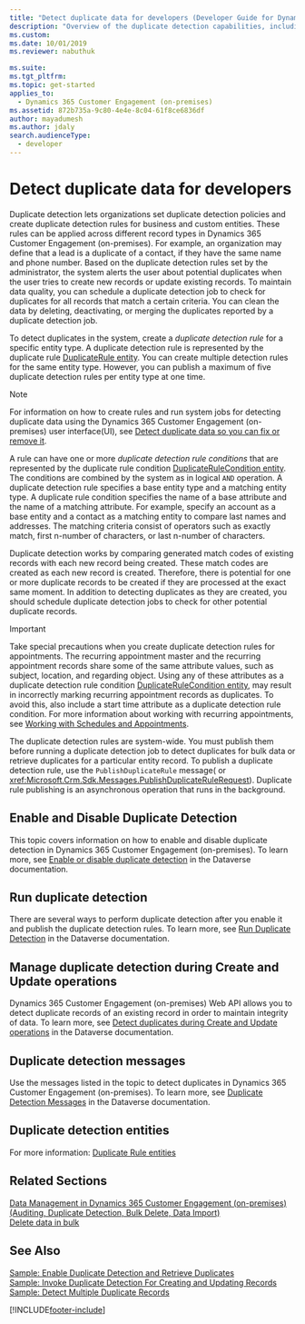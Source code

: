 ```yaml
---
title: "Detect duplicate data for developers (Developer Guide for Dynamics 365 Customer Engagement (on-premises)) | MicrosoftDocs"
description: "Overview of the duplicate detection capabilities, including detection policies and duplicate detection rules for entity types."
ms.custom:
ms.date: 10/01/2019
ms.reviewer: nabuthuk

ms.suite:
ms.tgt_pltfrm:
ms.topic: get-started
applies_to:
  - Dynamics 365 Customer Engagement (on-premises)
ms.assetid: 872b735a-9c80-4e4e-8c04-61f8ce6836df
author: mayadumesh
ms.author: jdaly
search.audienceType:
  - developer
---
```


# Detect duplicate data for developers

Duplicate detection lets organizations set duplicate detection policies and create duplicate detection rules for business and custom entities. These rules can be applied across different record types in Dynamics 365 Customer Engagement (on-premises). For example, an organization may define that a lead is a duplicate of a contact, if they have the same name and phone number. Based on the duplicate detection rules set by the administrator, the system alerts the user about potential duplicates when the user tries to create new records or update existing records. To maintain data quality, you can schedule a duplicate detection job to check for duplicates for all records that match a certain criteria. You can clean the data by deleting, deactivating, or merging the duplicates reported by a duplicate detection job.

To detect duplicates in the system, create a _duplicate detection rule_ for a specific entity type. A duplicate detection rule is represented by the duplicate rule [DuplicateRule entity](entities/duplicaterule.md). You can create multiple detection rules for the same entity type. However, you can publish a maximum of five duplicate detection rules per entity type at one time.

> [!NOTE]
> For information on how to create rules and run system jobs for detecting duplicate data using the Dynamics 365 Customer Engagement (on-premises) user interface(UI), see [Detect duplicate data so you can fix or remove it](../admin/detect-duplicate-data.md).

A rule can have one or more _duplicate detection rule conditions_ that are represented by the duplicate rule condition [DuplicateRuleCondition entity](entities/duplicaterulecondition.md). The conditions are combined by the system as in logical `AND` operation. A duplicate detection rule specifies a base entity type and a matching entity type. A duplicate rule condition specifies the name of a base attribute and the name of a matching attribute. For example, specify an account as a base entity and a contact as a matching entity to compare last names and addresses. The matching criteria consist of operators such as exactly match, first n-number of characters, or last n-number of characters.

Duplicate detection works by comparing generated match codes of existing records with each new record being created. These match codes are created as each new record is created. Therefore, there is potential for one or more duplicate records to be created if they are processed at the exact same moment. In addition to detecting duplicates as they are created, you should schedule duplicate detection jobs to check for other potential duplicate records.

> [!IMPORTANT]
> Take special precautions when you create duplicate detection rules for appointments. The recurring appointment master and the recurring appointment records share some of the same attribute values, such as subject, location, and regarding object. Using any of these attributes as a duplicate detection rule condition [DuplicateRuleCondition entity](entities/duplicaterulecondition.md), may result in incorrectly marking recurring appointment records as duplicates. To avoid this, also include a start time attribute as a duplicate detection rule condition. For more information about working with recurring appointments, see [Working with Schedules and Appointments](schedule-appointment-entities.md).

The duplicate detection rules are system-wide. You must publish them before running a duplicate detection job to detect duplicates for bulk data or retrieve duplicates for a particular entity record. To publish a duplicate detection rule, use the `PublishDuplicateRule` message(<xref href="Microsoft.Dynamics.CRM.PublishDuplicateRule?text=PublishDuplicateRule Action" /> or <xref:Microsoft.Crm.Sdk.Messages.PublishDuplicateRuleRequest>). Duplicate rule publishing is an asynchronous operation that runs in the background.

## Enable and Disable Duplicate Detection

This topic covers information on how to enable and disable duplicate detection in Dynamics 365 Customer Engagement (on-premises). To learn more, see [Enable or disable duplicate detection](/powerapps/developer/common-data-service/enable-disable-duplicate-detection) in the Dataverse documentation.

## Run duplicate detection

There are several ways to perform duplicate detection after you enable it and publish the duplicate detection rules. To learn more, see [Run Duplicate Detection](/powerapps/developer/common-data-service/run-duplicate-detection) in the Dataverse documentation.

## Manage duplicate detection during Create and Update operations

Dynamics 365 Customer Engagement (on-premises) Web API allows you to detect duplicate records of an existing record in order to maintain integrity of data. To learn more, see [Detect duplicates during Create and Update operations](/powerapps/developer/common-data-service/run-duplicate-detection#detect-duplicates-during-create-and-update-operations) in the Dataverse documentation.

## Duplicate detection messages

Use the messages listed in the topic to detect duplicates in Dynamics 365 Customer Engagement (on-premises). To learn more, see [Duplicate Detection Messages](/powerapps/developer/common-data-service/duplicate-detection-messages) in the Dataverse documentation.

## Duplicate detection entities

For more information: [Duplicate Rule entities](/powerapps/developer/common-data-service/duplicaterule-entities)

<!--## DuplicateRule entity

For more information: [DuplicateRule Entity](/powerapps/developer/common-data-service/entities/duplicaterule)

## DuplicateCondition entity

For more information: [DuplicateRuleCondition Entity](/powerapps/developer/common-data-service/entities/duplicaterulecondition)

## DuplicateRecord entity

For more information: [DuplicateRecord Entity](/powerapps/developer/common-data-service/entities/duplicaterecord)-->

## Related Sections

[Data Management in Dynamics 365 Customer Engagement (on-premises) (Auditing, Duplicate Detection, Bulk Delete, Data Import)](manage-data.md)  
 [Delete data in bulk](delete-data-bulk.md)

## See Also

[Sample: Enable Duplicate Detection and Retrieve Duplicates](https://github.com/microsoft/PowerApps-Samples/tree/master/dataverse/orgsvc/C%23/EnableDuplicateDetection)<br />
[Sample: Invoke Duplicate Detection For Creating and Updating Records](/powerapps/developer/common-data-service/run-duplicate-detection)<br />
[Sample: Detect Multiple Duplicate Records](https://github.com/microsoft/PowerApps-Samples/tree/master/dataverse/orgsvc/C%23/DetectMultipleDuplicateRecords)<br />

[!INCLUDE[footer-include](../../../includes/footer-banner.md)]
